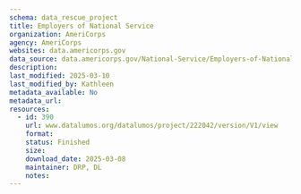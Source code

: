 ```yaml
---
schema: data_rescue_project 
title: Employers of National Service
organization: AmeriCorps
agency: AmeriCorps
websites: data.americorps.gov
data_source: data.americorps.gov/National-Service/Employers-of-National-Service/c88b-pc22
description: 
last_modified: 2025-03-10
last_modified_by: Kathleen
metadata_available: No
metadata_url: 
resources:
  - id: 390
    url: www.datalumos.org/datalumos/project/222042/version/V1/view
    format: 
    status: Finished
    size: 
    download_date: 2025-03-08
    maintainer: DRP, DL
    notes: 
---
```

